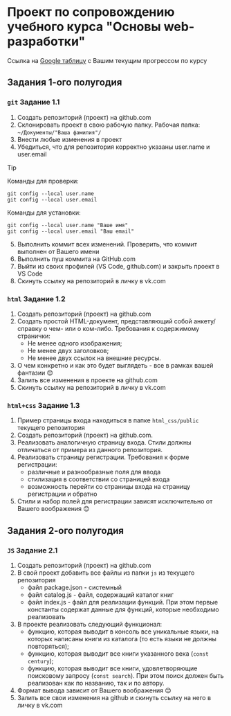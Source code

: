 # Проект по сопровождению учебного курса "Основы web-разработки"

Ссылка на 
[Google таблицу](https://docs.google.com/spreadsheets/d/1bnXPJO38Tnxb4olS6Dsk7lbCnUeDNBKs2e5wKXXsCz4/edit?usp=sharing/) с Вашим текущим прогрессом по курсу

## Задания 1-ого полугодия

### `git` Задание 1.1
1. Создать репозиторий (проект) на github.com
2. Склонировать проект в свою рабочую папку. Рабочая папка:<br/>`~/Документы/"Ваша фамилия"/`
3. Внести любые изменения в проект
4. Убедиться, что для репозитория корректно указаны user.name и user.email
> [!TIP]
> Команды для проверки:
> ```
> git config --local user.name
> git config --local user.email
> ```
> Команды для установки:
> ```
> git config --local user.name "Ваше имя"
> git config --local user.email "Ваш email"
> ```
5. Выполнить коммит всех изменений. Проверить, что коммит выполнен от Вашего имени
6. Выполнить пуш коммита на GitHub.com
7. Выйти из своих профилей (VS Code, github.com) и закрыть проект в VS Code
8. Скинуть ссылку на репозиторий в личку в vk.com


### `html` Задание 1.2
1. Создать репозиторий (проект) на github.com
2. Создать простой HTML-документ, представляющий собой анкету/справку о чем- или о ком-либо. Требования к содержимому странички:
    * Не менее одного изображения;
    * Не менее двух заголовков;
    * Не менее двух ссылок на внешние ресурсы.
3. О чем конкретно и как это будет выглядеть - все в рамках вашей фантазии :blush:
4. Залить все изменения в проекте на github.com
5. Скинуть ссылку на репозиторий в личку в vk.com


### `html+css` Задание 1.3

1. Пример страницы входа находиться в папке `html_css/public` текущего репозитория
2. Создать репозиторий (проект) на github.com.
3. Реализовать аналогичную страницу входа. Стили должны отличаться от  примера из данного репозитория. 
4. Реализовать страницу регистрации. Требования к форме регистрации:
    * различные и разнообразные поля для ввода
    * стилизация в соответствии со страницей входа
    * возможность перейти со страницы входа на страницу регистрации и обратно
5. Стили и набор полей для регистрации зависят исключительно от Вашего воображения :blush:

## Задания 2-ого полугодия

### `JS` Задание 2.1
1. Создать репозиторий (проект) на github.com
2. В свой проект добавить все файлы из папки `js` из текущего репозитория
    * файл package.json - системный
    * файл catalog.js - файл, содержащий каталог книг
    * файл index.js - файл для реализации функций. При этом первые константы содержат данные для функций, которые необходимо реализовать
3. В проекте реализовать следующий функционал:
    * функцию, которая выводит в консоль все уникальные языки, на которых написаны книги из каталога (то есть языки не должны повторяться);
    * функцию, которая выводит все книги указанного века (`const century`);
    * функцию, которая выводит все книги, удовлетворяющие поисковому запросу (`const search`). При этом поиск должен быть реализован как по названию, так и по автору.
4. Формат вывода зависит от Вашего воображения :blush:
5. Залить все свои изменения на github и скинуть ссылку на него в личку в vk.com